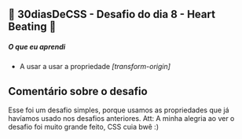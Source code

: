 ## 🚀 30diasDeCSS  - Desafio do dia 8 - Heart Beating 🚀

##### O que eu aprendi

* A usar a usar a propriedade *[transform-origin]*

 ## Comentário sobre o desafio
 Esse foi um desafio simples, porque usamos as propriedades que já havíamos usado nos desafios anteriores.
 Att: A minha alegria ao ver o desafio foi muito grande feito, CSS cuia bwê :)

 